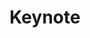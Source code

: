 ---
layout: default
category: session
id: friday-keynote
title: Keynote
permalink: /schedule#friday-keynote

day: Friday
time: 6&colon;00pm - 7&colon;00pm
timeorder: 2
room: Main Space

track: Keynote
---